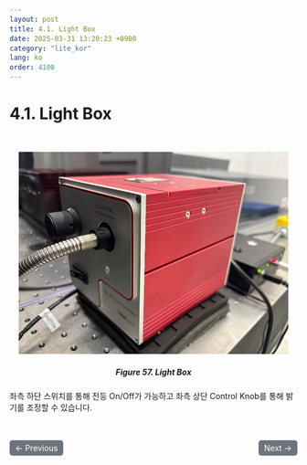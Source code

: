```yaml
---
layout: post
title: 4.1.	Light Box
date: 2025-03-31 13:20:23 +0900
category: "lite_kor"
lang: ko
order: 4100
---
```


# 4.1. Light Box

<br/> <!-- 한줄 띄기 -->

<!-- 중앙 정렬 이미지 -->
<p align="center"> 
  <img src="/assets/Chapter-4/Light Box.png">
</p>

<!-- 이미지 설명 -->
<div align="center"> 
<h5>Figure 57. Light Box</h5>
</div>

좌측 하단 스위치를 통해 전등 On/Off가 가능하고 좌측 상단 Control Knob를 통해 밝기를 조정할 수 있습니다. 

<!-- 이전/다음 페이지 버튼 -->
<br/>
<br/>
<div style="display: flex; justify-content: space-between; align-items: center; margin-top: 10;">
  <!-- 이전 페이지 버튼 -->
  <a href="/manuals/manuals_lite_kor/Chapter 4/Chapter 4/" class="btn btn-primary" style="display: inline-block; padding: 5px 10px; background-color: #6c757d; color: white; text-decoration: none; border-radius: 5px;">
    ← Previous
  </a>

  <!-- 다음 페이지 버튼 -->
  <a href="/manuals/manuals_lite_kor/Chapter 4/Chapter 4-2/" class="btn btn-primary" style="display: inline-block; padding: 5px 10px; background-color: #6c757d; color: white; text-decoration: none; border-radius: 5px;">
    Next →
  </a>
</div>